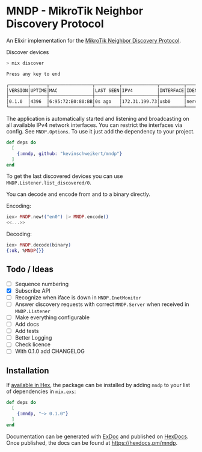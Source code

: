 # MNDP - MikroTik Neighbor Discovery Protocol

An Elixir implementation for the [MikroTik Neighbor Discovery Protocol](https://help.mikrotik.com/docs/display/ROS/Neighbor+discovery).


Discover devices

```bash
> mix discover

Press any key to end

┌───────┬──────┬────────────────┬─────────┬─────────────┬─────────┬───────────┐
│VERSION│UPTIME│MAC             │LAST SEEN│IPV4         │INTERFACE│IDENTITY   │
├───────┼──────┼────────────────┼─────────┼─────────────┼─────────┼───────────┤
│0.1.0  │4396  │6:95:72:B0:80:BB│0s ago   │172.31.199.73│usb0     │nerves-2a0c│
└───────┴──────┴────────────────┴─────────┴─────────────┴─────────┴───────────┘
```

The application is automatically started and listening and broadcasting on all available IPv4 network interfaces. You can restrict the interfaces via config. See `MNDP.Options`. To use it just add the dependency to your project.

```elixir
def deps do
  [
    {:mndp, github: "kevinschweikert/mndp"}
  ]
end
```

To get the last discovered devices you can use `MNDP.Listener.list_discovered/0`.

You can decode and encode from and to a binary directly.

Encoding: 

```elixir
iex> MNDP.new!("en0") |> MNDP.encode()
<<...>>
```

Decoding: 

```elixir
iex> MNDP.decode(binary)
{:ok, %MNDP{}}
```


## Todo / Ideas

- [ ] Sequence numbering
- [x] Subscribe API
- [ ] Recognize when iface is down in `MNDP.InetMonitor`
- [ ] Answer discovery requests with correct `MNDP.Server` when received in `MNDP.Listener`
- [ ] Make everything configurable
- [ ] Add docs
- [ ] Add tests
- [ ] Better Logging
- [ ] Check licence
- [ ] With 0.1.0 add CHANGELOG

## Installation

If [available in Hex](https://hex.pm/docs/publish), the package can be installed
by adding `mndp` to your list of dependencies in `mix.exs`:

```elixir
def deps do
  [
    {:mndp, "~> 0.1.0"}
  ]
end
```

Documentation can be generated with [ExDoc](https://github.com/elixir-lang/ex_doc)
and published on [HexDocs](https://hexdocs.pm). Once published, the docs can
be found at <https://hexdocs.pm/mndp>.

